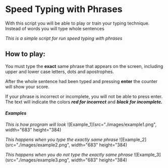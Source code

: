# **Speed Typing with Phrases**

With this script you will be able to play or train your typing technique. Instead of words you will type whole sentences

*This is a simple script for run speed typing with phrases*

## **How to play:**

You must type the **exact** same phrase that appears on the screen, including upper and lower case letters, dots and apostrophes.

After the whole sentence had been typed and pressing **enter** the counter will show your score.

If your phrase is incorrect or incomplete, you will not be able to press enter. The text will indicate the colors ***red for incorrect*** and ***black for incomplete.***

#### *Examples*

*This is how program will look*
![Example_1](src="./images/example1.png",  width="683" height="384)

*This happens when you type the exactly same phrase*
![Example_2](src="./images/example2.png",  width="683" height="384)

*This happens when you do not type the exactly same phrase*
![Example_3](src="./images/example3.png",  width="683" height="384)